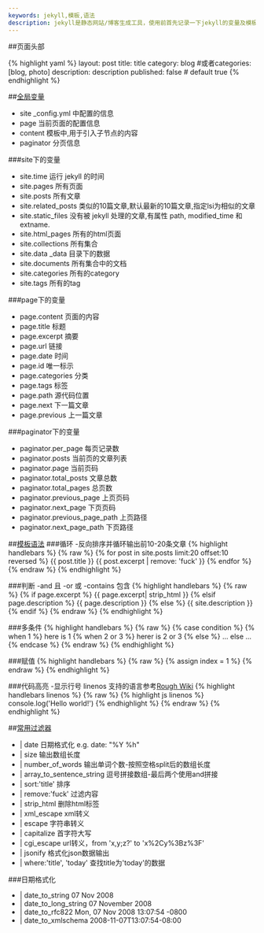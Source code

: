 ```yaml
---
keywords: jekyll,模板,语法
description: jekyll是静态网站/博客生成工具，使用前首先记录一下jekyll的变量及模板语法，jekyll基于Liquid模板进行扩展，大部分可参考Liquid语法
---
```


##页面头部

{% highlight yaml %}
layout:   post
title:    title
category: blog #或者categories: [blog, photo]
description: description
published: false # default true
{% endhighlight %}

##[全局变量](http://jekyllrb.com/docs/variables/)
- site \_config.yml 中配置的信息
- page 当前页面的配置信息
- content 模板中,用于引入子节点的内容
- paginator 分页信息

###site下的变量
- site.time 运行 jekyll 的时间
- site.pages 所有页面
- site.posts 所有文章
- site.related\_posts 类似的10篇文章,默认最新的10篇文章,指定lsi为相似的文章
- site.static\_files 没有被 jekyll 处理的文章,有属性 path, modified\_time 和 extname.
- site.html\_pages 所有的html页面
- site.collections 所有集合
- site.data \_data 目录下的数据
- site.documents 所有集合中的文档
- site.categories 所有的category
- site.tags 所有的tag

###page下的变量

- page.content 页面的内容
- page.title 标题
- page.excerpt 摘要
- page.url 链接
- page.date 时间
- page.id 唯一标示
- page.categories 分类
- page.tags 标签
- page.path 源代码位置
- page.next 下一篇文章
- page.previous 上一篇文章

###paginator下的变量

- paginator.per\_page 每页记录数
- paginator.posts 当前页的文章列表
- paginator.page 当前页码
- paginator.total\_posts 文章总数
- paginator.total\_pages 总页数
- paginator.previous\_page 上页页码
- paginator.next\_page 下页页码
- paginator.previous\_page\_path 上页路径
- paginator.next\_page\_path 下页路径

##[模板语法](http://jekyllrb.com/docs/templates/)
###循环
-反向排序并循环输出前10-20条文章
{% highlight handlebars %}
{% raw %}
{% for post in site.posts limit:20 offset:10 reversed %}
    {{ post.title }} {{ post.excerpt | remove: 'fuck' }}
{% endfor %}
{% endraw %}
{% endhighlight %}

###判断
-and 且
-or 或
-contains 包含
{% highlight handlebars %}
{% raw %}
{% if page.excerpt %}
    {{ page.excerpt| strip_html }}
{% elsif page.description %}
    {{ page.description }}
{% else %}
    {{ site.description }}
{% endif %}
{% endraw %}
{% endhighlight %}

###多条件
{% highlight handlebars %}
{% raw %}
{% case condition %}
    {% when 1 %}
    here is 1
    {% when 2 or 3 %}
    herer is 2 or 3
    {% else %}
    ... else ...
{% endcase %}
{% endraw %}
{% endhighlight %}

###赋值
{% highlight handlebars %}
{% raw %}
{% assign index = 1 %}
{% endraw %}
{% endhighlight %}

###代码高亮
-显示行号 linenos
支持的语言参考[Rough Wiki](https://github.com/jneen/rouge/wiki/List-of-supported-languages-and-lexers)
{% highlight handlebars linenos %}
{% raw %}
{% highlight js linenos %}
console.log('Hello world!')
{% endhighlight %}
{% endraw %}
{% endhighlight %}

##[常用过滤器](](http://jekyllrb.com/docs/templates/))
- | date 日期格式化 e.g. date: "%Y %h"
- | size 输出数组长度
- | number\_of\_words 输出单词个数-按照空格split后的数组长度
- | array\_to\_sentence\_string 逗号拼接数组-最后两个使用and拼接
- | sort:'title'  排序
- | remove:'fuck' 过滤内容
- | strip\_html 删除html标签
- | xml\_escape xml转义
- | escape 字符串转义
- | capitalize 首字符大写
- | cgi_escape url转义，from 'x,y;z?' to 'x%2Cy%3Bz%3F'
- | jsonify 格式化json数据输出
- | where:'title', 'today' 查找title为'today'的数据

###日期格式化
- | date\_to\_string 07 Nov 2008
- | date\_to\_long\_string 07 November 2008
- | date\_to\_rfc822 Mon, 07 Nov 2008 13:07:54 -0800
- | date\_to\_xmlschema 2008-11-07T13:07:54-08:00
